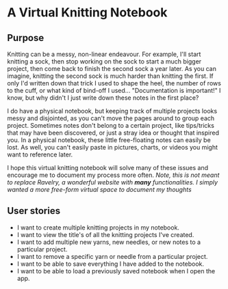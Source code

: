 # A Virtual Knitting Notebook

## Purpose

Knitting can be a messy, non-linear endeavour. For example, I'll start knitting a sock, then stop working on the sock to start a much 
bigger project, then come back to finish the second sock a year later. As you can imagine, knitting the second sock is much harder than knitting the first.
If only I'd written down that trick I used to shape the heel, the number of rows to the cuff, or what kind of bind-off I used... 
"Documentation is important!" I know, but why didn't I just write down these notes in the first place?

I do have a physical notebook, but keeping track of multiple projects looks messy and disjointed, as you can't move the pages around to group each project.
Sometimes notes don't belong to a certain project, like tips/tricks that may have been discovered, or just a stray idea or thought that inspired you. In a physical notebook, these little free-floating notes can easily be lost.
As well, you can't easily paste in pictures, charts, or videos you might want to reference later. 

I hope this virtual knitting notebook will solve many of these issues and encourage me to document my process more often.
*Note, this is not meant to replace Ravelry, a wonderful website with **many** functionalities. I simply wanted a more free-form virtual space to document my thoughts*

## User stories

- I want to create multiple knitting projects in my notebook.
- I want to view the title's of all the knitting projects I've created.
- I want to add multiple new yarns, new needles, or new notes to a particular project.
- I want to remove a specific yarn or needle from a particular project.
- I want to be able to save everything I have added to the notebook.
- I want to be able to load a previously saved notebook when I open the app.



